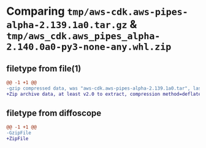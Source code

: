 # Comparing `tmp/aws-cdk.aws-pipes-alpha-2.139.1a0.tar.gz` & `tmp/aws_cdk.aws_pipes_alpha-2.140.0a0-py3-none-any.whl.zip`

## filetype from file(1)

```diff
@@ -1 +1 @@
-gzip compressed data, was "aws-cdk.aws-pipes-alpha-2.139.1a0.tar", last modified: Tue Apr 30 01:27:03 2024, max compression
+Zip archive data, at least v2.0 to extract, compression method=deflate
```

## filetype from diffoscope

```diff
@@ -1 +1 @@
-GzipFile
+ZipFile
```

